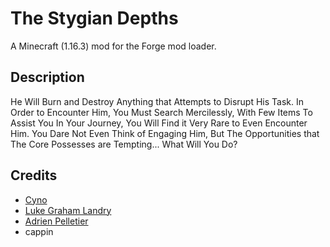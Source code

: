 # The Stygian Depths

A Minecraft (1.16.3) mod for the Forge mod loader. 

## Description 

He Will Burn and Destroy Anything that Attempts to Disrupt His Task. In Order to Encounter Him, You Must Search Mercilessly, With Few Items To Assist You In Your Journey, You Will Find it Very Rare to Even Encounter Him. You Dare Not Even Think of Engaging Him, But The Opportunities that The Core Possesses are Tempting... What Will You Do?

## Credits 

- [Cyno](https://github.com/CYNO-MC)
- [Luke Graham Landry](https://github.com/LukeGrahamLandry)
- [Adrien Pelletier](https://github.com/AdrienPelletier971)
- cappin
